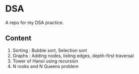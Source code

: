 # DSA
A repo for my DSA practice.

## Content
1. Sorting : Bubble sort, Selection sort
2. Graphs : Adding nodes, listing edges, depth-first traversal
3. Tower of Hanoi using recursion
4. N rooks and N Queens problem
